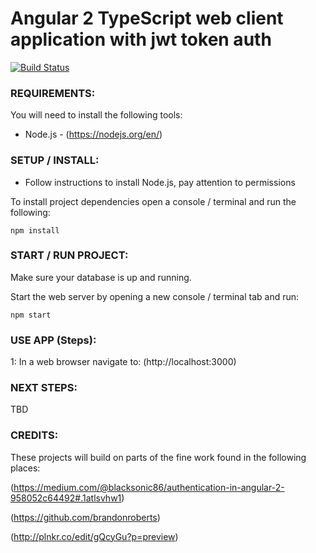 # Angular 2 TypeScript web client application with jwt token auth

[![Build Status](https://travis-ci.org/dantullis/angular2-jwt-typescript-1.svg?branch=master)](https://travis-ci.org/dantullis/angular2-jwt-typescript-1)

### REQUIREMENTS:
You will need to install the following tools:

- Node.js - (https://nodejs.org/en/)

### SETUP / INSTALL:
- Follow instructions to install Node.js, pay attention to permissions


To install project dependencies open a console / terminal and run the following:
```
npm install
```

### START / RUN PROJECT:
Make sure your database is up and running.

Start the web server by opening a new console / terminal tab and run:
```
npm start
```

### USE APP (Steps):
1: In a web browser navigate to: (http://localhost:3000) 

### NEXT STEPS:
TBD

### CREDITS: 
These projects will build on parts of the fine work found in the following places:

(https://medium.com/@blacksonic86/authentication-in-angular-2-958052c64492#.1atlsvhw1)

(https://github.com/brandonroberts)

(http://plnkr.co/edit/gQcyGu?p=preview)